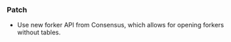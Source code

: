 <!--
A new scriv changelog fragment.

Uncomment the section that is right (remove the HTML comment wrapper).
-->

### Patch

- Use new forker API from Consensus, which allows for opening forkers without tables.

<!--
### Non-Breaking

- A bullet item for the Non-Breaking category.

-->
<!--
### Breaking

- A bullet item for the Breaking category.

-->
